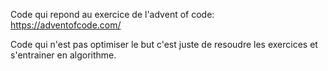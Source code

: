 Code qui repond au exercice de l'advent of code:
https://adventofcode.com/

Code qui n'est pas optimiser le but c'est juste de resoudre les exercices et s'entrainer en algorithme. 